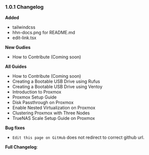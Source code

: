 ### 1.0.1 Changelog

**Added**

- tailwindcss
- hhn-docs.png for README.md
- edit-link.tsx

**New Gudies**

- How to Contribute (Coming soon)

**All Guides**

- How to Contribute (Coming soon)
- Creating a Bootable USB Drive using Rufus
- Creating a Bootable USB Drive using Ventoy
- Introduction to Proxmox
- Proxmox Setup Guide
- Disk Passthrough on Proxmox
- Enable Nested Virtualization on Proxmox
- Clustering Proxmox with Three Nodes
- TrueNAS Scale Setup Guide on Proxmox

**Bug fixes**

- `Edit this page on GitHub` does not redirect to correct github url.

**Full Changelog**:
